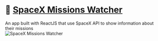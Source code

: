 # 🚀 [SpaceX Missions Watcher](https://spacex.novoselski.net/)
 An app built with ReactJS that use SpaceX API to show information about their missions </br>
![SpaceX Missions Watcher](https://i.imgur.com/hAIWXmP.png)
